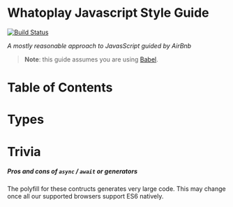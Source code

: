# Whatoplay Javascript Style Guide

[//]: [![N|Solid](https://cldup.com/dTxpPi9lDf.thumb.png)](https://nodesource.com/products/nsolid)

[![Build Status](https://travis-ci.org/joemccann/dillinger.svg?branch=master)](https://travis-ci.org/joemccann/dillinger)

_A mostly reasonable approach to JavasScript guided by AirBnb_

> **Note**: this guide assumes you are using [Babel](https://babeljs.io/).

# Table of Contents

# Types

# Trivia

##### Pros and cons of `async` / `await` or generators

The polyfill for these contructs generates very large code.
This may change once all our supported browsers support ES6 natively.
